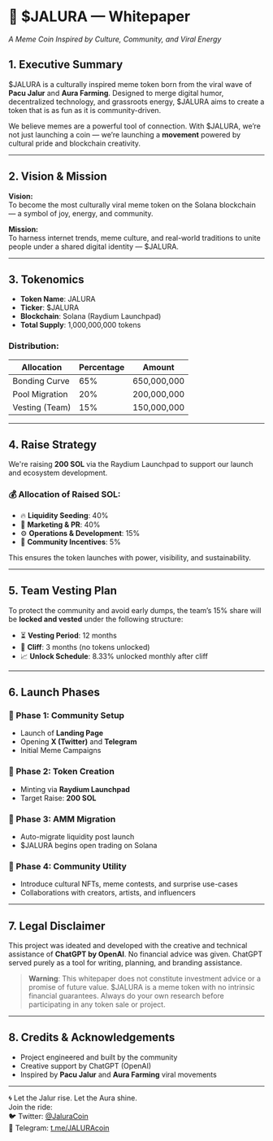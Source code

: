 # 💠 $JALURA — Whitepaper  
_A Meme Coin Inspired by Culture, Community, and Viral Energy_


## 1. Executive Summary

$JALURA is a culturally inspired meme token born from the viral wave of **Pacu Jalur** and **Aura Farming**. Designed to merge digital humor, decentralized technology, and grassroots energy, $JALURA aims to create a token that is as fun as it is community-driven.

We believe memes are a powerful tool of connection. With $JALURA, we’re not just launching a coin — we’re launching a **movement** powered by cultural pride and blockchain creativity.

---

## 2. Vision & Mission

**Vision:**  
To become the most culturally viral meme token on the Solana blockchain — a symbol of joy, energy, and community.

**Mission:**  
To harness internet trends, meme culture, and real-world traditions to unite people under a shared digital identity — $JALURA.

---

## 3. Tokenomics

- **Token Name**: JALURA  
- **Ticker**: $JALURA  
- **Blockchain**: Solana (Raydium Launchpad)  
- **Total Supply**: 1,000,000,000 tokens

### Distribution:
| Allocation        | Percentage | Amount         |
|------------------|------------|----------------|
| Bonding Curve     | 65%        | 650,000,000     |
| Pool Migration    | 20%        | 200,000,000     |
| Vesting (Team)    | 15%        | 150,000,000     |

---

## 4. Raise Strategy

We're raising **200 SOL** via the Raydium Launchpad to support our launch and ecosystem development.

### 💰 Allocation of Raised SOL:
- 🔥 **Liquidity Seeding**: 40%  
- 📢 **Marketing & PR**: 40%  
- ⚙️ **Operations & Development**: 15%  
- 🎁 **Community Incentives**: 5%  

This ensures the token launches with power, visibility, and sustainability.

---

## 5. Team Vesting Plan

To protect the community and avoid early dumps, the team’s 15% share will be **locked and vested** under the following structure:

- ⏳ **Vesting Period**: 12 months  
- 🧱 **Cliff**: 3 months (no tokens unlocked)  
- 📈 **Unlock Schedule**: 8.33% unlocked monthly after cliff

---

## 6. Launch Phases

### 🚀 Phase 1: Community Setup
- Launch of **Landing Page**
- Opening **X (Twitter)** and **Telegram**
- Initial Meme Campaigns

### 🚀 Phase 2: Token Creation
- Minting via **Raydium Launchpad**
- Target Raise: **200 SOL**

### 🚀 Phase 3: AMM Migration
- Auto-migrate liquidity post launch
- $JALURA begins open trading on Solana

### 🚀 Phase 4: Community Utility
- Introduce cultural NFTs, meme contests, and surprise use-cases
- Collaborations with creators, artists, and influencers

---

## 7. Legal Disclaimer

This project was ideated and developed with the creative and technical assistance of **ChatGPT by OpenAI**. No financial advice was given. ChatGPT served purely as a tool for writing, planning, and branding assistance.

> **Warning**: This whitepaper does not constitute investment advice or a promise of future value. $JALURA is a meme token with no intrinsic financial guarantees. Always do your own research before participating in any token sale or project.

---

## 8. Credits & Acknowledgements

- Project engineered and built by the community  
- Creative support by ChatGPT (OpenAI)  
- Inspired by **Pacu Jalur** and **Aura Farming** viral movements

---

🌀 Let the Jalur rise. Let the Aura shine.  
Join the ride:  
🐦 Twitter: [@JaluraCoin](https://twitter.com/JaluraCoin)  
💬 Telegram: [t.me/JALURAcoin](https://t.me/JALURAcoin)
